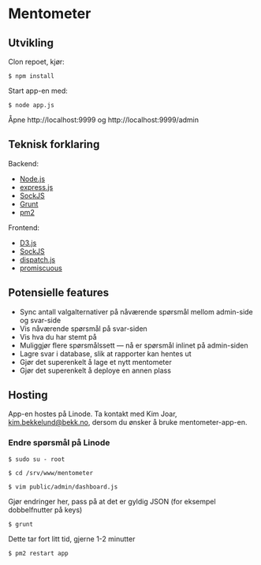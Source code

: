 Mentometer
==========

Utvikling
---------

Clon repoet, kjør:

```
$ npm install
```

Start app-en med:

```
$ node app.js
```

Åpne http://localhost:9999 og http://localhost:9999/admin

Teknisk forklaring
------------------

Backend:

- [Node.js](http://nodejs.org/)
- [express.js](http://expressjs.com/)
- [SockJS](https://github.com/sockjs)
- [Grunt](http://gruntjs.com/)
- [pm2](https://github.com/Unitech/pm2)

Frontend:

- [D3.js](http://d3js.org/)
- [SockJS](https://github.com/sockjs)
- [dispatch.js](https://github.com/olav/dispatch.js)
- [promiscuous](https://github.com/RubenVerborgh/promiscuous)

Potensielle features
--------------------

- Sync antall valgalternativer på nåværende spørsmål mellom admin-side og svar-side
- Vis nåværende spørsmål på svar-siden
- Vis hva du har stemt på
- Muliggjør flere spørsmålssett — nå er spørsmål inlinet på admin-siden
- Lagre svar i database, slik at rapporter kan hentes ut
- Gjør det superenkelt å lage et nytt mentometer
- Gjør det superenkelt å deploye en annen plass

Hosting
-------

App-en hostes på Linode. Ta kontakt med Kim Joar, kim.bekkelund@bekk.no,
dersom du ønsker å bruke mentometer-app-en.

### Endre spørsmål på Linode

```
$ sudo su - root

$ cd /srv/www/mentometer

$ vim public/admin/dashboard.js
```

Gjør endringer her, pass på at det er gyldig JSON (for eksempel
dobbelfnutter på keys)

```
$ grunt
```

Dette tar fort litt tid, gjerne 1-2 minutter

```
$ pm2 restart app
```

